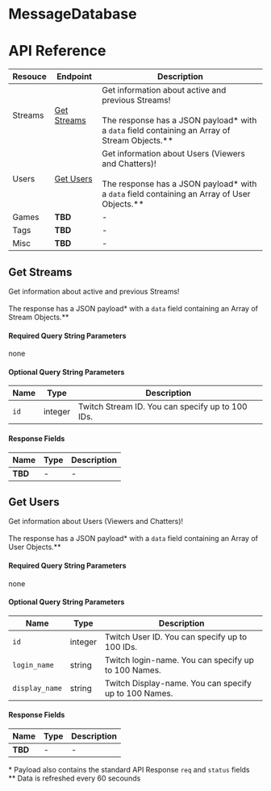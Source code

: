 # MessageDatabase

# API Reference

| Resouce     | Endpoint                    | Description |
| ----------- | --------------------------- | ----------- |
| Streams     | [Get Streams](#get-streams) | Get information about active and previous Streams! <br><br> The response has a JSON payload\* with a `data` field containing an Array of Stream Objects.\*\* |
| Users       | [Get Users](#get-users)     | Get information about Users (Viewers and Chatters)! <br><br> The response has a JSON payload\* with a `data` field containing an Array of User Objects.\*\* |
| Games       | **TBD**						| - |
| Tags        | **TBD**						| - |
| Misc        | **TBD**						| - |


## Get Streams
Get information about active and previous Streams! <br><br> The response has a JSON payload\* with a `data` field containing an Array of Stream Objects.\*\*

#### Required Query String Parameters
none

#### Optional Query String Parameters
| Name     | Type    | Description |
| -------- |-------- | ----------- |
| `id`     | integer | Twitch Stream ID. You can specify up to 100 IDs. |

#### Response Fields
| Name     | Type    | Description |
| -------- |-------- | ----------- |
| **TBD**  |   -     |		-	   |


## Get Users
Get information about Users (Viewers and Chatters)! <br><br> The response has a JSON payload\* with a `data` field containing an Array of User Objects.\*\*

#### Required Query String Parameters
none

#### Optional Query String Parameters
| Name           | Type    | Description |
| -------------- |-------- | ----------- |
| `id`           | integer | Twitch User ID. You can specify up to 100 IDs.  |
| `login_name`   | string  | Twitch login-name. You can specify up to 100 Names. |
| `display_name` | string  | Twitch Display-name. You can specify up to 100 Names. |

#### Response Fields
| Name     | Type    | Description |
| -------- |-------- | ----------- |
| **TBD**  |   -     |		-	   |


\* Payload also contains the standard API Response `req` and `status` fields<br>
\*\* Data is refreshed every 60 secounds